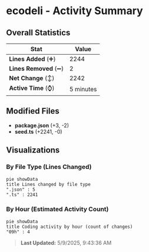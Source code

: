 # ecodeli - Activity Summary 

## Overall Statistics

| Stat                   | Value                                                             |
| ---------------------- | ----------------------------------------------------------------- |
| **Lines Added** (➕)   | 2244                                          |
| **Lines Removed** (➖) | 2                                        |
| **Net Change** (↕)    | 2242                |
| **Active Time** (⌚)   | 5 minutes |


## Modified Files
- **package.json** (+3, -2)
- **seed.ts** (+2241, -0)

## Visualizations

### By File Type (Lines Changed)

```mermaid
pie showData
title Lines changed by file type
".json" : 5
".ts" : 2241
```

### By Hour (Estimated Activity Count)

```mermaid
pie showData
title Coding activity by hour (count of changes)
"09h" : 4
```


> **Last Updated:** 5/9/2025, 9:43:36 AM